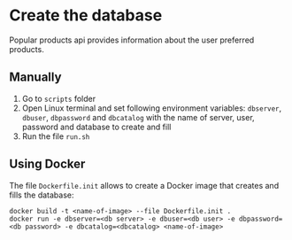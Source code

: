 # Create the database
Popular products api provides information about the user preferred products.

## Manually

1. Go to `scripts` folder
2. Open Linux terminal and set following environment variables: `dbserver`, `dbuser`, `dbpassword` and `dbcatalog` with the name of server, user, password and database to create and fill
3. Run the file `run.sh`

## Using Docker

The file `Dockerfile.init` allows to create a Docker image that creates and fills the database:

```
docker build -t <name-of-image> --file Dockerfile.init .
docker run -e dbserver=<db server> -e dbuser=<db user> -e dbpassword=<db password> -e dbcatalog=<dbcatalog> <name-of-image>
```